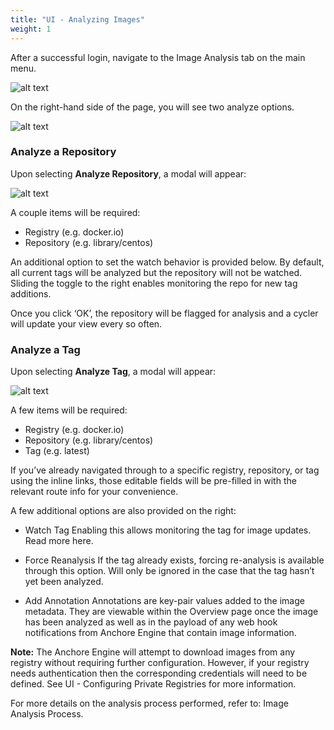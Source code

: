 ```yaml
---
title: "UI - Analyzing Images"
weight: 1
---
```


After a successful login, navigate to the Image Analysis tab on the main menu.

![alt text](https://s3.amazonaws.com/cdn.freshdesk.com/data/helpdesk/attachments/production/36020986867/original/89nY_5xR-tYS0wJ90G7oFCOhaocwrhIojA.png?1541633938)

On the right-hand side of the page, you will see two analyze options.

![alt text](https://s3.amazonaws.com/cdn.freshdesk.com/data/helpdesk/attachments/production/36021499281/original/nQDOG939oyD_VEuieQdE7XL_XUdVLKKh-g.png?1542154043)

### Analyze a Repository

Upon selecting **Analyze Repository**, a modal will appear:

![alt text](https://s3.amazonaws.com/cdn.freshdesk.com/data/helpdesk/attachments/production/36021499529/original/ZvUXPqFu4jQmVY08kKtZ6NmVokNhU7XSFQ.png?1542154321)

A couple items will be required:

- Registry (e.g. docker.io)
- Repository (e.g. library/centos)

An additional option to set the watch behavior is provided below. By default, all current tags will be analyzed but the repository will not be watched. Sliding the toggle to the right enables monitoring the repo for new tag additions.

Once you click ‘OK’, the repository will be flagged for analysis and a cycler will update your view every so often.

### Analyze a Tag

Upon selecting **Analyze Tag**, a modal will appear:

![alt text](https://s3.amazonaws.com/cdn.freshdesk.com/data/helpdesk/attachments/production/36021499604/original/U8woB10jW1b-_JIZT6mmqgeFyyFDXa1_SA.png?1542154509)

A few items will be required:

- Registry (e.g. docker.io)
- Repository (e.g. library/centos)
- Tag (e.g. latest)

If you’ve already navigated through to a specific registry, repository, or tag using the inline links, those editable fields will be pre-filled in with the relevant route info for your convenience.

A few additional options are also provided on the right:

- Watch Tag
  Enabling this allows monitoring the tag for image updates. Read more here.

- Force Reanalysis
  If the tag already exists, forcing re-analysis is available through this option. Will only be ignored in the case that the tag hasn’t yet been analyzed.

- Add Annotation
  Annotations are key-pair values added to the image metadata. They are viewable within the Overview page once the image has been analyzed as well as in the payload of any web hook notifications from Anchore Engine that contain image information.

**Note:** The Anchore Engine will attempt to download images from any registry without requiring further configuration. However, if your registry needs authentication then the corresponding credentials will need to be defined. See UI - Configuring Private Registries for more information.

For more details on the analysis process performed, refer to: Image Analysis Process.